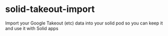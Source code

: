# solid-takeout-import
Import your Google Takeout (etc) data into your solid pod so you can keep it and use it with Solid apps
